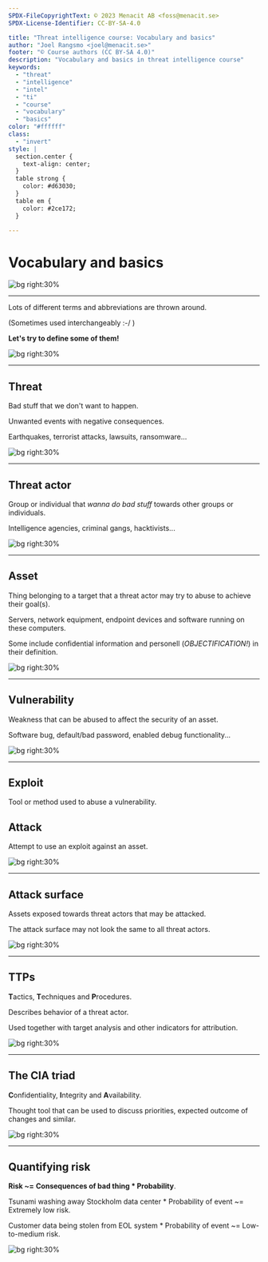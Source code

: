 ```yaml
---
SPDX-FileCopyrightText: © 2023 Menacit AB <foss@menacit.se>
SPDX-License-Identifier: CC-BY-SA-4.0

title: "Threat intelligence course: Vocabulary and basics"
author: "Joel Rangsmo <joel@menacit.se>"
footer: "© Course authors (CC BY-SA 4.0)"
description: "Vocabulary and basics in threat intelligence course"
keywords:
  - "threat"
  - "intelligence"
  - "intel"
  - "ti"
  - "course"
  - "vocabulary"
  - "basics"
color: "#ffffff"
class:
  - "invert"
style: |
  section.center {
    text-align: center;
  }
  table strong {
    color: #d63030;
  }
  table em {
    color: #2ce172;
  }

---
```

<!-- _footer: "%ATTRIBUTION_PREFIX% Brendan J (CC BY 2.0)" -->
# Vocabulary and basics

![bg right:30%](images/01-arrow_keys.jpg)

---
<!-- _footer: "%ATTRIBUTION_PREFIX% Brendan J (CC BY 2.0)" -->
Lots of different terms and abbreviations are thrown around.  

(Sometimes used interchangeably :-/ )  

**Let's try to define some of them!**

![bg right:30%](images/01-arrow_keys.jpg)

---
<!-- _footer: "%ATTRIBUTION_PREFIX% Edenpictures (CC BY 2.0)" -->
## Threat
Bad stuff that we don't want to happen.  

Unwanted events with negative consequences.  
  
Earthquakes, terrorist attacks, lawsuits, ransomware... 

![bg right:30%](images/01-abstract_building.jpg)

---
<!-- _footer: "%ATTRIBUTION_PREFIX% Edenpictures (CC BY 2.0)" -->
## Threat actor
Group or individual that _wanna do bad stuff_ towards other groups or individuals.  

Intelligence agencies, criminal gangs, hacktivists...

![bg right:30%](images/01-abstract_building.jpg)

---
<!-- _footer: "%ATTRIBUTION_PREFIX% Brendan J (CC BY 2.0)" -->
## Asset
Thing belonging to a target that a threat actor may try to abuse to achieve their goal(s).

Servers, network equipment, endpoint devices and software running on these computers.  

Some include confidential information and personell (_OBJECTIFICATION!_) in their definition.

![bg right:30%](images/01-cyberpunk_wall.jpg)

---
<!-- _footer: "%ATTRIBUTION_PREFIX% Asparukh Akanayev (CC BY 2.0)" -->
## Vulnerability
Weakness that can be abused to affect the security of an asset.  

Software bug, default/bad password, enabled debug functionality...  

![bg right:30%](images/01-brick_hole.jpg)

---
<!-- _footer: "%ATTRIBUTION_PREFIX% The Preiser Project (CC BY 2.0)" -->
## Exploit
Tool or method used to abuse a vulnerability.

## Attack
Attempt to use an exploit against an asset.

![bg right:30%](images/01-pcb_man.jpg)

---
<!-- _footer: "%ATTRIBUTION_PREFIX% Brendan J (CC BY 2.0)" -->
## Attack surface
Assets exposed towards threat actors that may be attacked.  

The attack surface may not look the same to all threat actors.

![bg right:30%](images/01-radar.jpg)

---
<!-- _footer: "%ATTRIBUTION_PREFIX% Gobi (CC BY 2.0)" -->
## TTPs
**T**actics,
**T**echniques and
**P**rocedures.  

Describes behavior of a threat actor.  

Used together with target analysis and other indicators for attribution.

![bg right:30%](images/01-cyborg.jpg)

---
<!-- _footer: "%ATTRIBUTION_PREFIX% Fibreman (CC0 1.0)" -->
## The CIA triad
**C**onfidentiality,
**I**ntegrity and
**A**vailability.  

Thought tool that can be used to discuss priorities, expected outcome of changes and similar. 

![bg right:30%](images/01-laser.jpg)

---
<!-- _footer: "%ATTRIBUTION_PREFIX% Kārlis Dambrāns (CC BY 2.0)" -->
## Quantifying risk
**Risk ~=**
**Consequences of bad thing * Probability**.  

Tsunami washing away Stockholm data center *
Probability of event ~= Extremely low risk.  

Customer data being stolen from EOL system *
Probability of event ~= Low-to-medium risk.  

![bg right:30%](images/01-door.jpg)

